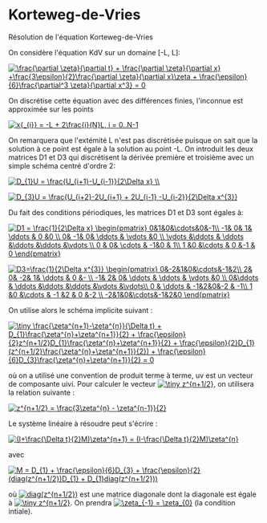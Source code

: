 # Korteweg-de-Vries
Résolution de l'équation Korteweg-de-Vries

On considère l'équation KdV sur un domaine [-L, L]:

<a href="https://www.codecogs.com/eqnedit.php?latex=\frac{\partial&space;\zeta}{\partial&space;t}&space;&plus;&space;\frac{\partial&space;\zeta}{\partial&space;x}&space;&plus;\frac{3\epsilon}{2}\frac{\partial&space;\zeta}{\partial&space;x}\zeta&space;&plus;&space;\frac{\epsilon}{6}\frac{\partial^3&space;\zeta}{\partial&space;x^3}&space;=&space;0" target="_blank"><img src="https://latex.codecogs.com/gif.latex?\frac{\partial&space;\zeta}{\partial&space;t}&space;&plus;&space;\frac{\partial&space;\zeta}{\partial&space;x}&space;&plus;\frac{3\epsilon}{2}\frac{\partial&space;\zeta}{\partial&space;x}\zeta&space;&plus;&space;\frac{\epsilon}{6}\frac{\partial^3&space;\zeta}{\partial&space;x^3}&space;=&space;0" title="\frac{\partial \zeta}{\partial t} + \frac{\partial \zeta}{\partial x} +\frac{3\epsilon}{2}\frac{\partial \zeta}{\partial x}\zeta + \frac{\epsilon}{6}\frac{\partial^3 \zeta}{\partial x^3} = 0" /></a>

On discrétise cette équation avec des différences finies, l'inconnue est approximée sur les points

<a href="https://www.codecogs.com/eqnedit.php?latex=x{_{i}}&space;=&space;-L&space;&plus;&space;2\frac{i}{N}L,&space;i&space;=&space;0..N-1" target="_blank"><img src="https://latex.codecogs.com/gif.latex?x{_{i}}&space;=&space;-L&space;&plus;&space;2\frac{i}{N}L,&space;i&space;=&space;0..N-1" title="x{_{i}} = -L + 2\frac{i}{N}L, i = 0..N-1" /></a>

On remarquera que l'extémité L n'est pas discrétisée puisque on sait que la solution à ce point est égale à la solution au point -L. On introduit les deux matrices D1 et D3 qui discrétisent la dérivée première et troisième avec un simple schéma centré d'ordre 2:

<a href="https://www.codecogs.com/eqnedit.php?latex=D_{1}U&space;=&space;\frac{U_{i&plus;1}-U_{i-1}}{2\Delta&space;x}&space;\\" target="_blank"><img src="https://latex.codecogs.com/gif.latex?D_{1}U&space;=&space;\frac{U_{i&plus;1}-U_{i-1}}{2\Delta&space;x}&space;\\" title="D_{1}U = \frac{U_{i+1}-U_{i-1}}{2\Delta x} \\" /></a>


<a href="https://www.codecogs.com/eqnedit.php?latex=D_{3}U&space;=&space;\frac{U_{i&plus;2}-2U_{i&plus;1}&space;&plus;&space;2U_{i-1}&space;-U_{i-2}}{2\Delta&space;x^{3}}" target="_blank"><img src="https://latex.codecogs.com/gif.latex?D_{3}U&space;=&space;\frac{U_{i&plus;2}-2U_{i&plus;1}&space;&plus;&space;2U_{i-1}&space;-U_{i-2}}{2\Delta&space;x^{3}}" title="D_{3}U = \frac{U_{i+2}-2U_{i+1} + 2U_{i-1} -U_{i-2}}{2\Delta x^{3}}" /></a>

Du fait des conditions périodiques, les matrices D1 et D3 sont égales à:

<a href="https://www.codecogs.com/eqnedit.php?latex=D1&space;=&space;\frac{1}{2\Delta&space;x}&space;\begin{pmatrix}&space;0&1&0&\cdots&0&-1\\&space;-1&&space;0&&space;1&&space;\ddots&space;&&space;0&space;&0&space;\\&space;0&&space;-1&&space;0&&space;\ddots&space;&&space;\vdots&space;&0&space;\\&space;\vdots&space;&\ddots&space;&&space;\ddots&space;&\ddots&space;&\ddots&space;&\vdots&space;\\&space;0&space;&&space;0&&space;\cdots&space;&&space;-1&0&space;&&space;1\\&space;1&space;&0&space;&\cdots&space;&&space;0&space;&-1&space;&&space;0&space;\end{pmatrix}" target="_blank"><img src="https://latex.codecogs.com/gif.latex?D1&space;=&space;\frac{1}{2\Delta&space;x}&space;\begin{pmatrix}&space;0&1&0&\cdots&0&-1\\&space;-1&&space;0&&space;1&&space;\ddots&space;&&space;0&space;&0&space;\\&space;0&&space;-1&&space;0&&space;\ddots&space;&&space;\vdots&space;&0&space;\\&space;\vdots&space;&\ddots&space;&&space;\ddots&space;&\ddots&space;&\ddots&space;&\vdots&space;\\&space;0&space;&&space;0&&space;\cdots&space;&&space;-1&0&space;&&space;1\\&space;1&space;&0&space;&\cdots&space;&&space;0&space;&-1&space;&&space;0&space;\end{pmatrix}" title="D1 = \frac{1}{2\Delta x} \begin{pmatrix} 0&1&0&\cdots&0&-1\\ -1& 0& 1& \ddots & 0 &0 \\ 0& -1& 0& \ddots & \vdots &0 \\ \vdots &\ddots & \ddots &\ddots &\ddots &\vdots \\ 0 & 0& \cdots & -1&0 & 1\\ 1 &0 &\cdots & 0 &-1 & 0 \end{pmatrix}" /></a>

<a href="https://www.codecogs.com/eqnedit.php?latex=D3=\frac{1}{2\Delta&space;x^{3}}&space;\begin{pmatrix}&space;0&-2&1&0&\cdots&-1&2\\&space;2&&space;0&&space;-2&&space;1&&space;\ddots&space;&&space;0&space;&-&space;\\&space;-1&&space;2&&space;0&&space;\ddots&space;&&space;\ddots&space;&&space;\vdots&space;&0&space;\\&space;0&\ddots&space;&&space;\ddots&space;&\ddots&space;&\ddots&space;&\vdots&space;&\vdots\\&space;0&space;&&space;\ddots&space;&&space;-1&2&0&-2&space;&&space;-1\\&space;1&space;&0&space;&\cdots&space;&&space;-1&space;&2&space;&&space;0&space;&-2&space;\\&space;-2&1&0&\cdots&-1&2&0&space;\end{pmatrix}" target="_blank"><img src="https://latex.codecogs.com/gif.latex?D3=\frac{1}{2\Delta&space;x^{3}}&space;\begin{pmatrix}&space;0&-2&1&0&\cdots&-1&2\\&space;2&&space;0&&space;-2&&space;1&&space;\ddots&space;&&space;0&space;&-&space;\\&space;-1&&space;2&&space;0&&space;\ddots&space;&&space;\ddots&space;&&space;\vdots&space;&0&space;\\&space;0&\ddots&space;&&space;\ddots&space;&\ddots&space;&\ddots&space;&\vdots&space;&\vdots\\&space;0&space;&&space;\ddots&space;&&space;-1&2&0&-2&space;&&space;-1\\&space;1&space;&0&space;&\cdots&space;&&space;-1&space;&2&space;&&space;0&space;&-2&space;\\&space;-2&1&0&\cdots&-1&2&0&space;\end{pmatrix}" title="D3=\frac{1}{2\Delta x^{3}} \begin{pmatrix} 0&-2&1&0&\cdots&-1&2\\ 2& 0& -2& 1& \ddots & 0 &- \\ -1& 2& 0& \ddots & \ddots & \vdots &0 \\ 0&\ddots & \ddots &\ddots &\ddots &\vdots &\vdots\\ 0 & \ddots & -1&2&0&-2 & -1\\ 1 &0 &\cdots & -1 &2 & 0 &-2 \\ -2&1&0&\cdots&-1&2&0 \end{pmatrix}" /></a>

On utilise alors le schéma implicite suivant :

<a href="https://www.codecogs.com/eqnedit.php?latex=\inline&space;\dpi{200}&space;\tiny&space;\frac{\zeta^{n&plus;1}-\zeta^{n}}{\Delta&space;t}&space;&plus;&space;D_{1}\frac{\zeta^{n}&plus;\zeta^{n&plus;1}}{2}&space;&plus;&space;\frac{\epsilon}{2}z^{n&plus;1/2}D_{1}\frac{\zeta^{n}&plus;\zeta^{n&plus;1}}{2}&space;&plus;&space;\frac{\epsilon}{2}D_{1}(z^{n&plus;1/2}\frac{\zeta^{n}&plus;\zeta^{n&plus;1}}{2})&space;&plus;&space;\frac{\epsilon}{6}D_{3}\frac{\zeta^{n}&plus;\zeta^{n&plus;1}}{2}&space;=&space;0" target="_blank"><img src="https://latex.codecogs.com/gif.latex?\inline&space;\dpi{200}&space;\tiny&space;\frac{\zeta^{n&plus;1}-\zeta^{n}}{\Delta&space;t}&space;&plus;&space;D_{1}\frac{\zeta^{n}&plus;\zeta^{n&plus;1}}{2}&space;&plus;&space;\frac{\epsilon}{2}z^{n&plus;1/2}D_{1}\frac{\zeta^{n}&plus;\zeta^{n&plus;1}}{2}&space;&plus;&space;\frac{\epsilon}{2}D_{1}(z^{n&plus;1/2}\frac{\zeta^{n}&plus;\zeta^{n&plus;1}}{2})&space;&plus;&space;\frac{\epsilon}{6}D_{3}\frac{\zeta^{n}&plus;\zeta^{n&plus;1}}{2}&space;=&space;0" title="\tiny \frac{\zeta^{n+1}-\zeta^{n}}{\Delta t} + D_{1}\frac{\zeta^{n}+\zeta^{n+1}}{2} + \frac{\epsilon}{2}z^{n+1/2}D_{1}\frac{\zeta^{n}+\zeta^{n+1}}{2} + \frac{\epsilon}{2}D_{1}(z^{n+1/2}\frac{\zeta^{n}+\zeta^{n+1}}{2}) + \frac{\epsilon}{6}D_{3}\frac{\zeta^{n}+\zeta^{n+1}}{2} = 0" /></a>

où on a utilisé une convention de produit terme à terme, uv est un vecteur de composante uivi. Pour calculer le vecteur <a href="https://www.codecogs.com/eqnedit.php?latex=\inline&space;\dpi{200}&space;\tiny&space;z^{n&plus;1/2}" target="_blank"><img src="https://latex.codecogs.com/gif.latex?\inline&space;\dpi{200}&space;\tiny&space;z^{n&plus;1/2}" title="\tiny z^{n+1/2}" /></a>, on utilisera la relation suivante :

<a href="https://www.codecogs.com/eqnedit.php?latex=\inline&space;\dpi{150}&space;z^{n&plus;1/2}&space;=&space;\frac{3\zeta^{n}&space;-&space;\zeta^{n-1}}{2}" target="_blank"><img src="https://latex.codecogs.com/gif.latex?\inline&space;\dpi{150}&space;z^{n&plus;1/2}&space;=&space;\frac{3\zeta^{n}&space;-&space;\zeta^{n-1}}{2}" title="z^{n+1/2} = \frac{3\zeta^{n} - \zeta^{n-1}}{2}" /></a>

Le système linéaire à résoudre peut s'écrire : 

<a href="https://www.codecogs.com/eqnedit.php?latex=\inline&space;(I&plus;\frac{\Delta&space;t}{2}M)\zeta^{n&plus;1}&space;=&space;(I-\frac{\Delta&space;t}{2}M)\zeta^{n}" target="_blank"><img src="https://latex.codecogs.com/gif.latex?\inline&space;(I&plus;\frac{\Delta&space;t}{2}M)\zeta^{n&plus;1}&space;=&space;(I-\frac{\Delta&space;t}{2}M)\zeta^{n}" title="(I+\frac{\Delta t}{2}M)\zeta^{n+1} = (I-\frac{\Delta t}{2}M)\zeta^{n}" /></a>

avec 

<a href="https://www.codecogs.com/eqnedit.php?latex=\inline&space;M&space;=&space;D_{1}&space;&plus;&space;\frac{\epsilon}{6}D_{3}&space;&plus;&space;\frac{\epsilon}{2}(diag(z^{n&plus;1/2})D_{1}&space;&plus;&space;D_{1}diag(z^{n&plus;1/2}))" target="_blank"><img src="https://latex.codecogs.com/gif.latex?\inline&space;M&space;=&space;D_{1}&space;&plus;&space;\frac{\epsilon}{6}D_{3}&space;&plus;&space;\frac{\epsilon}{2}(diag(z^{n&plus;1/2})D_{1}&space;&plus;&space;D_{1}diag(z^{n&plus;1/2}))" title="M = D_{1} + \frac{\epsilon}{6}D_{3} + \frac{\epsilon}{2}(diag(z^{n+1/2})D_{1} + D_{1}diag(z^{n+1/2}))" /></a>

où <a href="https://www.codecogs.com/eqnedit.php?latex=\inline&space;\dpi{150}&space;diag(z^{n&plus;1/2})" target="_blank"><img src="https://latex.codecogs.com/gif.latex?\inline&space;\dpi{150}&space;diag(z^{n&plus;1/2})" title="diag(z^{n+1/2})" /></a> est une matrice diagonale dont la diagonale est égale à <a href="https://www.codecogs.com/eqnedit.php?latex=\inline&space;\dpi{200}&space;\tiny&space;z^{n&plus;1/2}" target="_blank"><img src="https://latex.codecogs.com/gif.latex?\inline&space;\dpi{200}&space;\tiny&space;z^{n&plus;1/2}" title="\tiny z^{n+1/2}" /></a>. On prendra <a href="https://www.codecogs.com/eqnedit.php?latex=\inline&space;\dpi{150}&space;\zeta_{-1}&space;=&space;\zeta_{0}" target="_blank"><img src="https://latex.codecogs.com/gif.latex?\inline&space;\dpi{150}&space;\zeta_{-1}&space;=&space;\zeta_{0}" title="\zeta_{-1} = \zeta_{0}" /></a> (la condition intiale).

